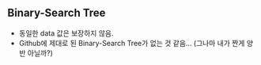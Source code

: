 ## Binary-Search Tree
- 동일한 data 값은 보장하지 않음.
- Github에 제대로 된 Binary-Search Tree가 없는 것 같음... (그나마 내가 짠게 양반 아닐까?)